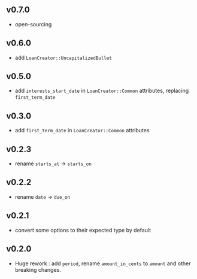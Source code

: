 v0.7.0
-------------------------

- open-sourcing

v0.6.0
-------------------------

- add `LoanCreator::UncapitalizedBullet`

v0.5.0
-------------------------

- add `interests_start_date` in `LoanCreator::Common` attributes, replacing `first_term_date`

v0.3.0
-------------------------

- add `first_term_date` in `LoanCreator::Common` attributes

v0.2.3
-------------------------

- rename `starts_at` -> `starts_on`

v0.2.2
-------------------------

- rename `date` -> `due_on`

v0.2.1
-------------------------

- convert some options to their expected type by default

v0.2.0
-------------------------

- Huge rework : add `period`, rename `amount_in_cents` to `amount` and other breaking changes.
